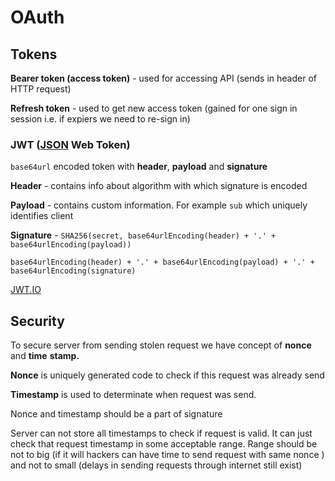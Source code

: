 # OAuth

## Tokens

**Bearer token (access token)** - used for accessing API (sends in header of HTTP request)

**Refresh token**  - used to get new access token (gained for one sign in session i.e. if expiers we need to re-sign in)

### JWT ([JSON](JSON.md) Web Token)

`base64url` encoded token with **header**, **payload** and **signature**

**Header** - contains info about algorithm with which signature is encoded

**Payload** - contains custom information. For example `sub` which uniquely identifies client

**Signature** - `SHA256(secret, base64urlEncoding(header) + '.' + base64urlEncoding(payload))`

```
base64urlEncoding(header) + '.' + base64urlEncoding(payload) + '.' + base64urlEncoding(signature)
```

[JWT.IO](https://jwt.io)

## Security

To secure server from sending stolen request we have concept of **nonce** and **time** **stamp.** 

**Nonce** is uniquely generated code to check if this request was already send 

**Timestamp** is used to determinate when request was send. 

Nonce and timestamp should be a part of signature

Server can not store all timestamps to check if request is valid. It can just check that request timestamp in some acceptable range. Range should be not to big (if it will hackers can have time to send request with same nonce ) and not to small (delays in sending requests through internet still exist)